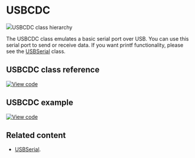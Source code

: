 # USBCDC

<span class="images">![](https://os.mbed.com/docs/mbed-os/v6.5/mbed-os-api-doxy/class_u_s_b_c_d_c.png)<span>USBCDC class hierarchy</span></span>

The USBCDC class emulates a basic serial port over USB. You can use this serial port to send or receive data. If you want printf functionality, please see the [USBSerial](../apis/usbserial.html) class.

## USBCDC class reference

[![View code](https://www.mbed.com/embed/?type=library)](https://os.mbed.com/docs/mbed-os/v6.5/mbed-os-api-doxy/class_u_s_b_c_d_c.html)

## USBCDC example

[![View code](https://www.mbed.com/embed/?url=https://github.com/ARMmbed/mbed-os-snippet-USBCDC/tree/v6.5)](https://github.com/ARMmbed/mbed-os-snippet-USBCDC/blob/v6.5/main.cpp)

## Related content

- [USBSerial](../apis/usbserial.html).
